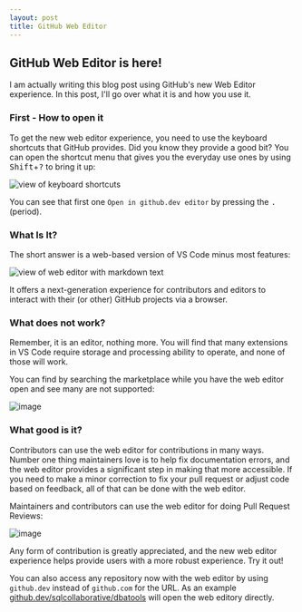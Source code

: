 ```yaml
---
layout: post
title: GitHub Web Editor
---
```


## GitHub Web Editor is here!

I am actually writing this blog post using GitHub's new Web Editor experience. In this post, I'll go over what it is and how you use it.

### First - How to open it

To get the new web editor experience, you need to use the keyboard shortcuts that GitHub provides. Did you know they provide a good bit? You can open the shortcut menu that gives you the everyday use ones by using <kbd>Shift</kbd>+<kbd>?</kbd> to bring it up:

![view of keyboard shortcuts](https://user-images.githubusercontent.com/11204251/129115211-749e5ef4-f287-408d-bb0e-62cc057b5bc4.png)

You can see that first one `Open in github.dev editor` by pressing the <kbd>.</kbd> (period).

### What Is It?

The short answer is a web-based version of VS Code minus most features:

![view of web editor with markdown text](https://user-images.githubusercontent.com/11204251/129114646-f87fc925-b1b8-495d-aabb-2a0bbe5d2cff.png)

It offers a next-generation experience for contributors and editors to interact with their (or other) GitHub projects via a browser.

### What does not work?

Remember, it is an editor, nothing more. You will find that many extensions in VS Code require storage and processing ability to operate, and none of those will work.

You can find by searching the marketplace while you have the web editor open and see many are not supported:

![image](https://user-images.githubusercontent.com/11204251/129115981-fdfa15a8-3675-4c21-ac73-f85d79cafb92.png)

### What good is it?

Contributors can use the web editor for contributions in many ways. Number one thing maintainers love is to help fix documentation errors, and the web editor provides a significant step in making that more accessible. If you need to make a minor correction to fix your pull request or adjust code based on feedback, all of that can be done with the web editor.

Maintainers and contributors can use the web editor for doing Pull Request Reviews:

![image](https://user-images.githubusercontent.com/11204251/129116585-d6ff1200-1cc3-48ba-af72-d5e36ebd6556.png)

Any form of contribution is greatly appreciated, and the new web editor experience helps provide users with a more robust experience. Try it out!

You can also access any repository now with the web editor by using `github.dev` instead of `github.com` for the URL. As an example [github.dev/sqlcollaborative/dbatools](github.dev/sqlcollaborative/dbatools) will open the web editory directly.